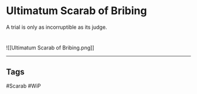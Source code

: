 # Ultimatum Scarab of Bribing
A trial is only as incorruptible as its judge.

#
![[Ultimatum Scarab of Bribing.png]]

---
## Tags
#Scarab
#WiP 